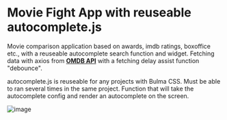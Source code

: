 # Movie Fight App with reuseable autocomplete.js

Movie comparison application based on awards, imdb ratings, boxoffice etc., with a reuseable autocomplete search function and widget. 
Fetching data with axios from <a href="http://www.omdbapi.com/"><strong>OMDB API</strong></a> with a fetching delay assist function "debounce".

autocomplete.js is reuseable for any projects with Bulma CSS.
Must be able to ran several times in the same project.
Function that will take the autocomplete config and render an autocomplete on the screen.

![image](https://user-images.githubusercontent.com/35004717/138951771-2aed52fe-d40c-43fc-9d1a-b4c1053b4b13.png)
